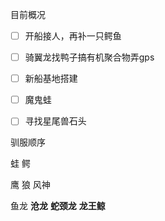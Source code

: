 目前概况

- [ ] 开船接人，再补一只鳄鱼
- [ ] 骑翼龙找鸭子搞有机聚合物弄gps
- [ ] 新船基地搭建
- [ ] 魔鬼蛙
- [ ] 寻找星尾兽石头





驯服顺序

蛙 鳄 

鹰  狼 风神

鱼龙  **沧龙** **蛇颈龙** **龙王鲸**